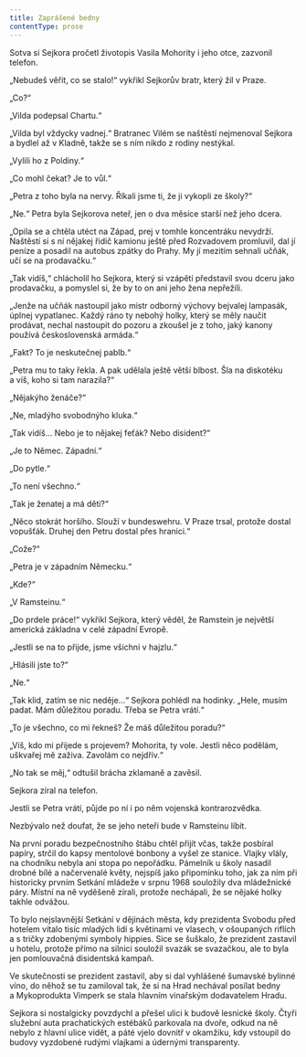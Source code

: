 ```yaml
---
title: Zaprášené bedny
contentType: prose
---
```


<section>

Sotva si Sejkora pročetl životopis Vasila Mohority i jeho otce, zazvonil telefon.

„Nebudeš věřit, co se stalo!“ vykřikl Sejkorův bratr, který žil v Praze.

„Co?“

„Vilda podepsal Chartu.“

„Vilda byl vždycky vadnej.“ Bratranec Vilém se naštěstí nejmenoval Sejkora a bydlel až v Kladně, takže se s ním nikdo z rodiny nestýkal.

„Vylili ho z Poldiny.“

„Co mohl čekat? Je to vůl.“

„Petra z toho byla na nervy. Říkali jsme ti, že ji vykopli ze školy?“

„Ne.“ Petra byla Sejkorova neteř, jen o dva měsíce starší než jeho dcera.

„Opila se a chtěla utéct na Západ, prej v tomhle koncentráku nevydrží. Naštěstí si s ní nějakej řidič kamionu ještě před Rozvadovem promluvil, dal jí peníze a posadil na autobus zpátky do Prahy. My jí mezitím sehnali učňák, učí se na prodavačku.“

„Tak vidíš,“ chlácholil ho Sejkora, který si vzápětí představil svou dceru jako prodavačku, a pomyslel si, že by to on ani jeho žena nepřežili.

„Jenže na učňák nastoupil jako mistr odborný výchovy bejvalej lampasák, úplnej vypatlanec. Každý ráno ty nebohý holky, který se měly naučit prodávat, nechal nastoupit do pozoru a zkoušel je z toho, jaký kanony používá československá armáda.“

„Fakt? To je neskutečnej pablb.“

„Petra mu to taky řekla. A pak udělala ještě větší blbost. Šla na diskotéku a víš, koho si tam narazila?“

„Nějakýho ženáče?“

„Ne, mladýho svobodnýho kluka.“

„Tak vidíš… Nebo je to nějakej feťák? Nebo disident?“

„Je to Němec. Západní.“

„Do pytle.“

„To není všechno.“

„Tak je ženatej a má děti?“

„Něco stokrát horšího. Slouží v bundeswehru. V Praze trsal, protože dostal vopušťák. Druhej den Petru dostal přes hranici.“

„Cože?“

„Petra je v západním Německu.“

„Kde?“

„V Ramsteinu.“

„Do prdele práce!“ vykřikl Sejkora, který věděl, že Ramstein je největší americká základna v celé západní Evropě.

„Jestli se na to přijde, jsme všichni v hajzlu.“

„Hlásili jste to?“

„Ne.“

„Tak klid, zatím se nic neděje…“ Sejkora pohlédl na hodinky. „Hele, musím padat. Mám důležitou poradu. Třeba se Petra vrátí.“

„To je všechno, co mi řekneš? Že máš důležitou poradu?“

„Víš, kdo mi přijede s projevem? Mohorita, ty vole. Jestli něco podělám, uškvařej mě zaživa. Zavolám co nejdřív.“

„No tak se měj,“ odtušil brácha zklamaně a zavěsil.

Sejkora zíral na telefon.

Jestli se Petra vrátí, půjde po ní i po něm vojenská kontrarozvědka.

Nezbývalo než doufat, že se jeho neteři bude v Ramsteinu líbit.

</section>

<section>

Na první poradu bezpečnostního štábu chtěl přijít včas, takže posbíral papíry, strčil do kapsy mentolové bonbony a vyšel ze stanice. Vlajky vlály, na chodníku nebyla ani stopa po nepořádku. Pámelník u školy nasadil drobné bílé a načervenalé květy, nejspíš jako připomínku toho, jak za ním při historicky prvním Setkání mládeže v srpnu 1968 souložily dva mládežnické páry. Místní na ně vyděšeně zírali, protože nechápali, že se nějaké holky takhle odvážou.

To bylo nejslavnější Setkání v dějinách města, kdy prezidenta Svobodu před hotelem vítalo tisíc mladých lidí s květinami ve vlasech, v ošoupaných riflích a s tričky zdobenými symboly hippies. Sice se šuškalo, že prezident zastavil u hotelu, protože přímo na silnici souložil svazák se svazačkou, ale to byla jen pomlouvačná disidentská kampaň.

Ve skutečnosti se prezident zastavil, aby si dal vyhlášené šumavské bylinné víno, do něhož se tu zamiloval tak, že si na Hrad nechával posílat bedny a Mykoprodukta Vimperk se stala hlavním vinařským dodavatelem Hradu.

Sejkora si nostalgicky povzdychl a přešel ulici k budově lesnické školy. Čtyři služební auta prachatických estébáků parkovala na dvoře, odkud na ně nebylo z hlavní ulice vidět, a páté vjelo dovnitř v okamžiku, kdy vstoupil do budovy vyzdobené rudými vlajkami a údernými transparenty.

</section>
